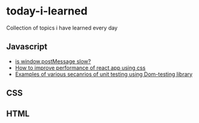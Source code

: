 # today-i-learned
Collection of topics i have learned every day

## Javascript
- [is window.postMessage slow?](https://dassur.ma/things/is-postmessage-slow/)
- [How to improve performance of react app using css](https://blog.usejournal.com/how-i-improved-my-react-app-faster-just-using-css-408137b579ae)
- [Examples of various secanrios of unit testing using Dom-testing library](https://rafaelquintanilha.com/react-testing-library-common-scenarios/)

## CSS


## HTML
